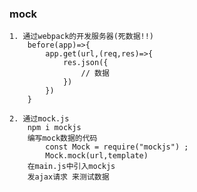 ### mock
    1. 通过webpack的开发服务器(死数据!!)
        before(app)=>{
            app.get(url,(req,res)=>{
                res.json({
                    // 数据
                })
            })
        }
        
    2. 通过mock.js
        npm i mockjs
        编写mock数据的代码
            const Mock = require("mockjs") ;
            Mock.mock(url,template)       
        在main.js中引入mockjs
        发ajax请求 来测试数据